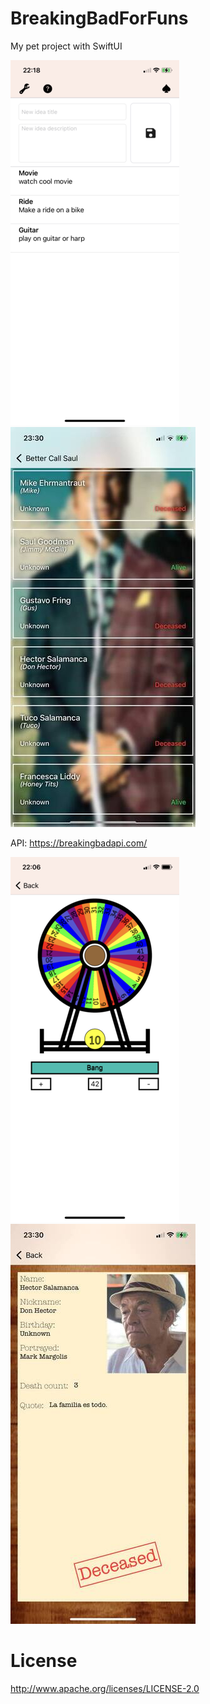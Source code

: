 # BreakingBadForFuns

My pet project with SwiftUI

![alt text](https://github.com/Icar05/HobbyRandomizer/blob/main/list.png)
![alt text](https://github.com/Icar05/BreakingBadForFuns/blob/main/list_chars.jpg)

API: https://breakingbadapi.com/

![alt text](https://github.com/Icar05/HobbyRandomizer/blob/main/debug.png)
![alt text](https://github.com/Icar05/BreakingBadForFuns/blob/main/character.jpg)

# License

http://www.apache.org/licenses/LICENSE-2.0
